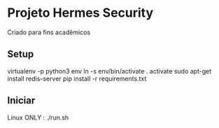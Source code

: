 # Projeto Hermes Security
Criado para fins acadêmicos

## Setup
virtualenv -p python3 env
ln -s env/bin/activate
. activate
sudo apt-get install redis-server
pip install -r requirements.txt

## Iniciar
Linux ONLY :
	./run.sh

